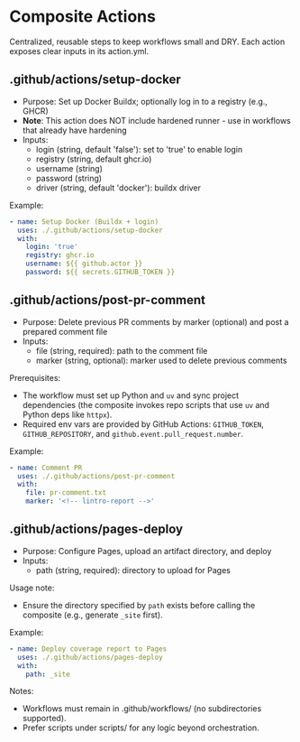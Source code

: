 # Composite Actions

Centralized, reusable steps to keep workflows small and DRY. Each action exposes clear inputs in its action.yml.

## .github/actions/setup-docker

- Purpose: Set up Docker Buildx; optionally log in to a registry (e.g., GHCR)
- **Note**: This action does NOT include hardened runner - use in workflows that already have hardening
- Inputs:
  - login (string, default 'false'): set to 'true' to enable login
  - registry (string, default ghcr.io)
  - username (string)
  - password (string)
  - driver (string, default 'docker'): buildx driver

Example:

```yaml
- name: Setup Docker (Buildx + login)
  uses: ./.github/actions/setup-docker
  with:
    login: 'true'
    registry: ghcr.io
    username: ${{ github.actor }}
    password: ${{ secrets.GITHUB_TOKEN }}
```

## .github/actions/post-pr-comment

- Purpose: Delete previous PR comments by marker (optional) and post a prepared comment file
- Inputs:
  - file (string, required): path to the comment file
  - marker (string, optional): marker used to delete previous comments

Prerequisites:

- The workflow must set up Python and `uv` and sync project dependencies (the composite invokes repo scripts that use `uv` and Python deps like `httpx`).
- Required env vars are provided by GitHub Actions: `GITHUB_TOKEN`, `GITHUB_REPOSITORY`, and `github.event.pull_request.number`.

Example:

```yaml
- name: Comment PR
  uses: ./.github/actions/post-pr-comment
  with:
    file: pr-comment.txt
    marker: '<!-- lintro-report -->'
```

## .github/actions/pages-deploy

- Purpose: Configure Pages, upload an artifact directory, and deploy
- Inputs:
  - path (string, required): directory to upload for Pages

Usage note:

- Ensure the directory specified by `path` exists before calling the composite (e.g., generate `_site` first).

Example:

```yaml
- name: Deploy coverage report to Pages
  uses: ./.github/actions/pages-deploy
  with:
    path: _site
```

Notes:

- Workflows must remain in .github/workflows/ (no subdirectories supported).
- Prefer scripts under scripts/ for any logic beyond orchestration.
